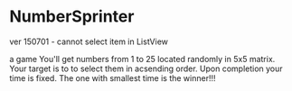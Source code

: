 # NumberSprinter
ver 150701 - cannot select item in ListView

a game
You\'ll get numbers from 1 to 25 located randomly in 5x5 matrix.
Your target is to to select them in acsending order. 
Upon completion your time is fixed. 
The one with smallest time is the winner!!!
